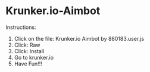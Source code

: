 # Krunker.io-Aimbot
Instructions:

1. Click on the file: Krunker.io Aimbot by 880183.user.js
2. Click: Raw
3. Click: Install
4. Go to krunker.io
5. Have Fun!!!
